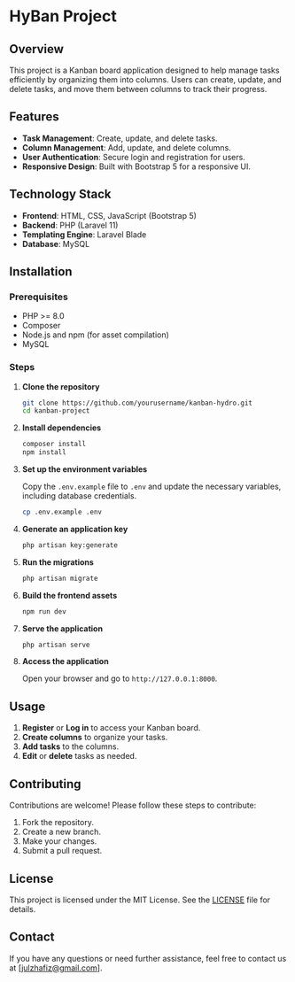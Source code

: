 # HyBan Project

## Overview

This project is a Kanban board application designed to help manage tasks efficiently by organizing them into columns. Users can create, update, and delete tasks, and move them between columns to track their progress.

## Features

- **Task Management**: Create, update, and delete tasks.
- **Column Management**: Add, update, and delete columns.
- **User Authentication**: Secure login and registration for users.
- **Responsive Design**: Built with Bootstrap 5 for a responsive UI.

## Technology Stack

- **Frontend**: HTML, CSS, JavaScript (Bootstrap 5)
- **Backend**: PHP (Laravel 11)
- **Templating Engine**: Laravel Blade
- **Database**: MySQL

## Installation

### Prerequisites

- PHP >= 8.0
- Composer
- Node.js and npm (for asset compilation)
- MySQL

### Steps

1. **Clone the repository**
    ```sh
    git clone https://github.com/yourusername/kanban-hydro.git
    cd kanban-project
    ```

2. **Install dependencies**
    ```sh
    composer install
    npm install
    ```

3. **Set up the environment variables**

    Copy the `.env.example` file to `.env` and update the necessary variables, including database credentials.

    ```sh
    cp .env.example .env
    ```

4. **Generate an application key**
    ```sh
    php artisan key:generate
    ```

5. **Run the migrations**
    ```sh
    php artisan migrate
    ```

6. **Build the frontend assets**
    ```sh
    npm run dev
    ```

7. **Serve the application**
    ```sh
    php artisan serve
    ```

8. **Access the application**

    Open your browser and go to `http://127.0.0.1:8000`.

## Usage

1. **Register** or **Log in** to access your Kanban board.
2. **Create columns** to organize your tasks.
3. **Add tasks** to the columns.
5. **Edit** or **delete** tasks as needed.

## Contributing

Contributions are welcome! Please follow these steps to contribute:

1. Fork the repository.
2. Create a new branch.
3. Make your changes.
4. Submit a pull request.

## License

This project is licensed under the MIT License. See the [LICENSE](LICENSE) file for details.

## Contact

If you have any questions or need further assistance, feel free to contact us at [julzhafiz@gmail.com].
